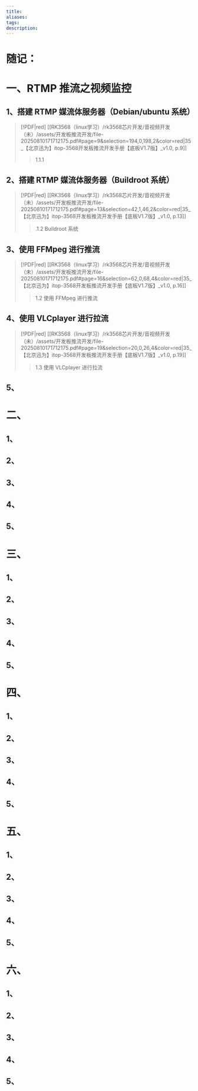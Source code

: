 ```yaml
---
title: 
aliases: 
tags: 
description:
---
```


# 随记：




# 一、RTMP 推流之视频监控
## 1、搭建 RTMP 媒流体服务器（Debian/ubuntu 系统）
> [!PDF|red] [[RK3568（linux学习）/rk3568芯片开发/音视频开发（未）/assets/开发板推流开发/file-20250810171712175.pdf#page=9&selection=194,0,198,2&color=red|35_【北京迅为】itop-3568开发板推流开发手册【底板V1.7版】_v1.0, p.9]]
> > 1.1.1 
> 
> 

### 


### 


### 


## 2、搭建 RTMP 媒流体服务器（Buildroot 系统）
> [!PDF|red] [[RK3568（linux学习）/rk3568芯片开发/音视频开发（未）/assets/开发板推流开发/file-20250810171712175.pdf#page=13&selection=42,1,46,2&color=red|35_【北京迅为】itop-3568开发板推流开发手册【底板V1.7版】_v1.0, p.13]]
> > .1.2 Buildroot 系统
> 
> 

### 


### 


### 



## 3、使用 FFMpeg 进行推流
> [!PDF|red] [[RK3568（linux学习）/rk3568芯片开发/音视频开发（未）/assets/开发板推流开发/file-20250810171712175.pdf#page=16&selection=62,0,68,4&color=red|35_【北京迅为】itop-3568开发板推流开发手册【底板V1.7版】_v1.0, p.16]]
> > 1.2 使用 FFMpeg 进行推流
> 
> 
### 


### 


### 



## 4、使用 VLCplayer 进行拉流
> [!PDF|red] [[RK3568（linux学习）/rk3568芯片开发/音视频开发（未）/assets/开发板推流开发/file-20250810171712175.pdf#page=19&selection=20,0,26,4&color=red|35_【北京迅为】itop-3568开发板推流开发手册【底板V1.7版】_v1.0, p.19]]
> > 1.3 使用 VLCplayer 进行拉流
> 
> 
### 


### 


### 




## 5、
### 


### 


### 







# 二、

## 1、
### 


### 


### 


## 2、

### 


### 


### 



## 3、
### 


### 


### 



## 4、
### 


### 


### 




## 5、
### 


### 


### 




# 三、

## 1、
### 


### 


### 


## 2、

### 


### 


### 



## 3、
### 


### 


### 



## 4、
### 


### 


### 




## 5、
### 


### 


### 



# 四、

## 1、
### 


### 


### 


## 2、

### 


### 


### 



## 3、
### 


### 


### 



## 4、
### 


### 


### 




## 5、
### 


### 


### 









# 五、

## 1、
### 


### 


### 


## 2、

### 


### 


### 



## 3、
### 


### 


### 



## 4、
### 


### 


### 




## 5、
### 


### 


### 




# 六、

## 1、
### 


### 


### 


## 2、

### 


### 


### 



## 3、
### 


### 


### 



## 4、
### 


### 


### 




## 5、
### 


### 


### 
